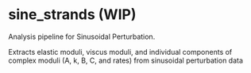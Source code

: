 # sine_strands (WIP)
Analysis pipeline for Sinusoidal Perturbation.  

Extracts elastic moduli, viscus moduli, and individual components of complex moduli (A, k, B, C, and rates) from sinusoidal perturbation data 
